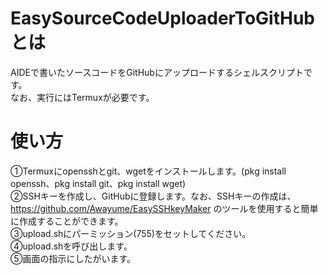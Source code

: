 # EasySourceCodeUploaderToGitHubとは
AIDEで書いたソースコードをGitHubにアップロードするシェルスクリプトです。  
なお、実行にはTermuxが必要です。
# 使い方
①Termuxにopensshとgit、wgetをインストールします。(pkg install openssh、pkg install git、pkg install wget)  
②SSHキーを作成し、GitHubに登録します。なお、SSHキーの作成は、https://github.com/Awayume/EasySSHkeyMaker のツールを使用すると簡単に作成することができます。  
③upload.shにパーミッション(755)をセットしてください。  
④upload.shを呼び出します。  
⑤画面の指示にしたがいます。
